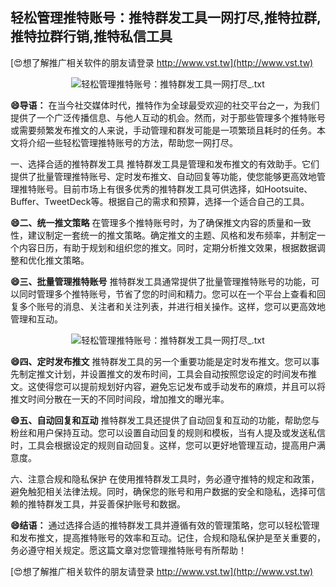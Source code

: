 ## **轻松管理推特账号：推特群发工具一网打尽,推特拉群,推特拉群行销,推特私信工具**

[😍想了解推广相关软件的朋友请登录 http://www.vst.tw](http://www.vst.tw)

 <center><img src="https://vst.tw/MP4/tuiguang/png/1.png" alt="轻松管理推特账号：推特群发工具一网打尽_.txt"></center>

**😄导语：**
在当今社交媒体时代，推特作为全球最受欢迎的社交平台之一，为我们提供了一个广泛传播信息、与他人互动的机会。然而，对于那些管理多个推特账号或需要频繁发布推文的人来说，手动管理和群发可能是一项繁琐且耗时的任务。本文将介绍一些轻松管理推特账号的方法，帮助您一网打尽。

一、选择合适的推特群发工具
推特群发工具是管理和发布推文的有效助手。它们提供了批量管理推特账号、定时发布推文、自动回复等功能，使您能够更高效地管理推特账号。目前市场上有很多优秀的推特群发工具可供选择，如Hootsuite、Buffer、TweetDeck等。根据自己的需求和预算，选择一个适合自己的工具。

**😄二、统一推文策略**
在管理多个推特账号时，为了确保推文内容的质量和一致性，建议制定一套统一的推文策略。确定推文的主题、风格和发布频率，并制定一个内容日历，有助于规划和组织您的推文。同时，定期分析推文效果，根据数据调整和优化推文策略。

**😄三、批量管理推特账号**
推特群发工具通常提供了批量管理推特账号的功能，可以同时管理多个推特账号，节省了您的时间和精力。您可以在一个平台上查看和回复多个账号的消息、关注者和关注列表，并进行相关操作。这样，您可以更高效地管理和互动。

 <center><img src="https://vst.tw/MP4/tuiguang/png/2.png" alt="轻松管理推特账号：推特群发工具一网打尽_.txt"></center>

**😄四、定时发布推文**
推特群发工具的另一个重要功能是定时发布推文。您可以事先制定推文计划，并设置推文的发布时间，工具会自动按照您设定的时间发布推文。这使得您可以提前规划好内容，避免忘记发布或手动发布的麻烦，并且可以将推文时间分散在一天的不同时间段，增加推文的曝光率。

**😄五、自动回复和互动**
推特群发工具还提供了自动回复和互动的功能，帮助您与粉丝和用户保持互动。您可以设置自动回复的规则和模板，当有人提及或发送私信时，工具会根据设定的规则自动回复。这样，您可以更好地管理互动，提高用户满意度。

六、注意合规和隐私保护
在使用推特群发工具时，务必遵守推特的规定和政策，避免触犯相关法律法规。同时，确保您的账号和用户数据的安全和隐私，选择可信赖的推特群发工具，并妥善保护账号和数据。

**😄结语：**
通过选择合适的推特群发工具并遵循有效的管理策略，您可以轻松管理和发布推文，提高推特账号的效率和互动。记住，合规和隐私保护是至关重要的，务必遵守相关规定。愿这篇文章对您管理推特账号有所帮助！

[😍想了解推广相关软件的朋友请登录 http://www.vst.tw](http://www.vst.tw)



